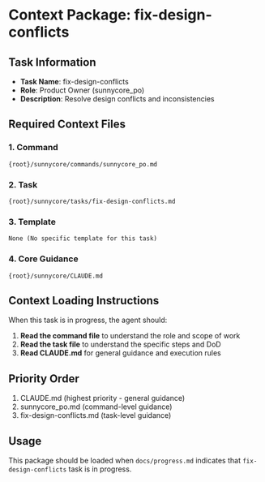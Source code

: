 # Context Package: fix-design-conflicts

## Task Information
- **Task Name**: fix-design-conflicts
- **Role**: Product Owner (sunnycore_po)
- **Description**: Resolve design conflicts and inconsistencies

## Required Context Files

### 1. Command
```
{root}/sunnycore/commands/sunnycore_po.md
```

### 2. Task
```
{root}/sunnycore/tasks/fix-design-conflicts.md
```

### 3. Template
```
None (No specific template for this task)
```

### 4. Core Guidance
```
{root}/sunnycore/CLAUDE.md
```

## Context Loading Instructions

When this task is in progress, the agent should:

1. **Read the command file** to understand the role and scope of work
2. **Read the task file** to understand the specific steps and DoD
3. **Read CLAUDE.md** for general guidance and execution rules

## Priority Order
1. CLAUDE.md (highest priority - general guidance)
2. sunnycore_po.md (command-level guidance)
3. fix-design-conflicts.md (task-level guidance)

## Usage
This package should be loaded when `docs/progress.md` indicates that `fix-design-conflicts` task is in progress.

